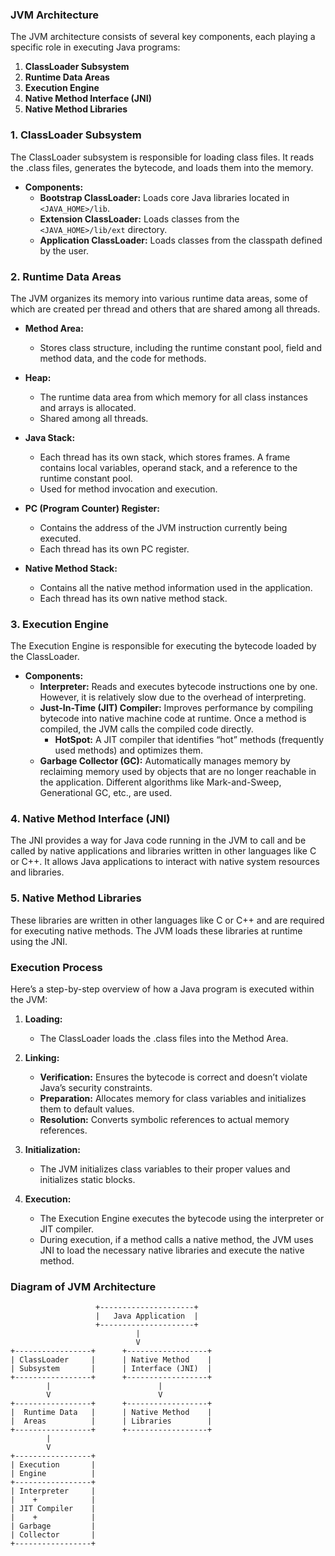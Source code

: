 ### JVM Architecture

The JVM architecture consists of several key components, each playing a specific role in executing Java programs:

1. **ClassLoader Subsystem**
2. **Runtime Data Areas**
3. **Execution Engine**
4. **Native Method Interface (JNI)**
5. **Native Method Libraries**

### 1. ClassLoader Subsystem

The ClassLoader subsystem is responsible for loading class files. It reads the .class files, generates the bytecode, and loads them into the memory.

- **Components:**
    - **Bootstrap ClassLoader:** Loads core Java libraries located in `<JAVA_HOME>/lib`.
    - **Extension ClassLoader:** Loads classes from the `<JAVA_HOME>/lib/ext` directory.
    - **Application ClassLoader:** Loads classes from the classpath defined by the user.

### 2. Runtime Data Areas

The JVM organizes its memory into various runtime data areas, some of which are created per thread and others that are shared among all threads.

- **Method Area:**
    - Stores class structure, including the runtime constant pool, field and method data, and the code for methods.

- **Heap:**
    - The runtime data area from which memory for all class instances and arrays is allocated.
    - Shared among all threads.

- **Java Stack:**
    - Each thread has its own stack, which stores frames. A frame contains local variables, operand stack, and a reference to the runtime constant pool.
    - Used for method invocation and execution.

- **PC (Program Counter) Register:**
    - Contains the address of the JVM instruction currently being executed.
    - Each thread has its own PC register.

- **Native Method Stack:**
    - Contains all the native method information used in the application.
    - Each thread has its own native method stack.

### 3. Execution Engine

The Execution Engine is responsible for executing the bytecode loaded by the ClassLoader.

- **Components:**
    - **Interpreter:** Reads and executes bytecode instructions one by one. However, it is relatively slow due to the overhead of interpreting.
    - **Just-In-Time (JIT) Compiler:** Improves performance by compiling bytecode into native machine code at runtime. Once a method is compiled, the JVM calls the compiled code directly.
        - **HotSpot:** A JIT compiler that identifies “hot” methods (frequently used methods) and optimizes them.
    - **Garbage Collector (GC):** Automatically manages memory by reclaiming memory used by objects that are no longer reachable in the application. Different algorithms like Mark-and-Sweep, Generational GC, etc., are used.

### 4. Native Method Interface (JNI)

The JNI provides a way for Java code running in the JVM to call and be called by native applications and libraries written in other languages like C or C++. It allows Java applications to interact with native system resources and libraries.

### 5. Native Method Libraries

These libraries are written in other languages like C or C++ and are required for executing native methods. The JVM loads these libraries at runtime using the JNI.

### Execution Process

Here’s a step-by-step overview of how a Java program is executed within the JVM:

1. **Loading:**
    - The ClassLoader loads the .class files into the Method Area.

2. **Linking:**
    - **Verification:** Ensures the bytecode is correct and doesn’t violate Java’s security constraints.
    - **Preparation:** Allocates memory for class variables and initializes them to default values.
    - **Resolution:** Converts symbolic references to actual memory references.

3. **Initialization:**
    - The JVM initializes class variables to their proper values and initializes static blocks.

4. **Execution:**
    - The Execution Engine executes the bytecode using the interpreter or JIT compiler.
    - During execution, if a method calls a native method, the JVM uses JNI to load the necessary native libraries and execute the native method.

### Diagram of JVM Architecture

```
                   +---------------------+
                   |   Java Application  |
                   +---------------------+
                            |
                            V
+-----------------+      +------------------+
| ClassLoader     |      | Native Method    |
| Subsystem       |      | Interface (JNI)  |
+-----------------+      +------------------+
        |                        |
        V                        V
+-----------------+      +------------------+
|  Runtime Data   |      | Native Method    |
|  Areas          |      | Libraries        |
+-----------------+      +------------------+
        |
        V
+-----------------+
| Execution       |
| Engine          |
+-----------------+
| Interpreter     |
|    +            |
| JIT Compiler    |
|    +            |
| Garbage         |
| Collector       |
+-----------------+
```

